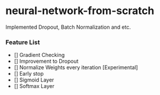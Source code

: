 # neural-network-from-scratch

Implemented Dropout, Batch Normalization and etc.


### Feature List
- [] Gradient Checking
- [] Improvement to Dropout 
- [] Normalize Weights every iteration [Experimental]
- [] Early stop 
- [] Sigmoid Layer
- [] Softmax Layer
